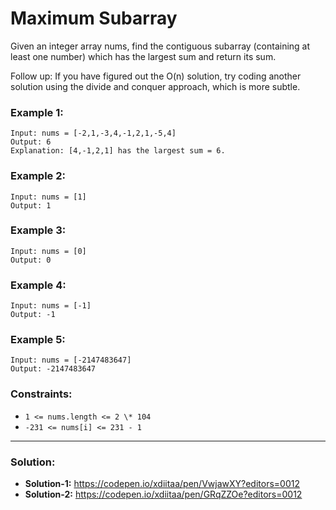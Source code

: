 # Maximum Subarray

Given an integer array nums, find the contiguous subarray (containing at least one number) which has the largest sum and return its sum.

Follow up: If you have figured out the O(n) solution, try coding another solution using the divide and conquer approach, which is more subtle.

### Example 1:

```
Input: nums = [-2,1,-3,4,-1,2,1,-5,4]
Output: 6
Explanation: [4,-1,2,1] has the largest sum = 6.
```

### Example 2:

```
Input: nums = [1]
Output: 1
```

### Example 3:

```
Input: nums = [0]
Output: 0
```

### Example 4:

```
Input: nums = [-1]
Output: -1
```

### Example 5:

```
Input: nums = [-2147483647]
Output: -2147483647
```

### Constraints:

- `1 <= nums.length <= 2 \* 104`
- `-231 <= nums[i] <= 231 - 1`

---

### Solution:

- **Solution-1:** https://codepen.io/xdiitaa/pen/VwjawXY?editors=0012
- **Solution-2:** https://codepen.io/xdiitaa/pen/GRqZZOe?editors=0012
